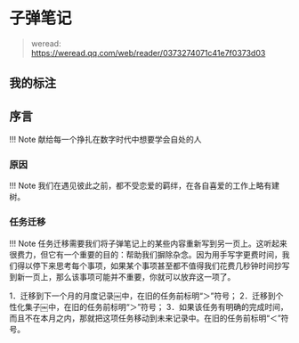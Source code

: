 # 子弹笔记

> weread: https://weread.qq.com/web/reader/0373274071c41e7f0373d03


## 我的标注

## 序言

!!! Note 
    献给每一个挣扎在数字时代中想要学会自处的人

### 原因

!!! Note 
    我们在遇见彼此之前，都不受恋爱的羁绊，在各自喜爱的工作上略有建树。

### 任务迁移

!!! Note 
    任务迁移需要我们将子弹笔记上的某些内容重新写到另一页上。这听起来很费力，但它有一个重要的目的：帮助我们摒除杂念。因为用手写字更费时间，我们得以停下来思考每个事项，如果某个事项甚至都不值得我们花费几秒钟时间抄写到新一页上，那么该事项可能并不重要，你就可以放弃这一项了。

1．迁移到下一个月的月度记录￼中，在旧的任务前标明“＞”符号；
2．迁移到个性化集子￼中，在旧的任务前标明“＞”符号；
3．如果该任务有明确的完成时间，而且不在本月之内，那就把这项任务移动到未来记录中。在旧的任务前标明“＜”符号。

